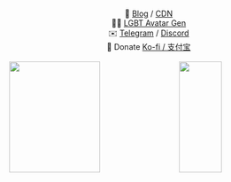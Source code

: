 <div align="center">
  <br/>
  🧐 <a href="https://blog.lpkt.cn">Blog</a> / <a href="https://cdn.lpkt.cn">CDN</a>
  <br/>
  🏳️‍⚧️ <a href="https://tsag.lpkt.cn">LGBT Avatar Gen</a> 
  <br/>
  ✉️  <a href="https://t.me/lpktg">Telegram</a> / <a href="https://discord.gg/SsVNbRhK7w">Discord</a>
  <br/>
  🎁 Donate <a href="https://cdn.lpkt.cn/donate/">Ko-fi / 支付宝</a>
</div>

<br />

<div style="display: flex; justify-content: space-between; width: 100%">
  <img src="https://github-readme-stats.vercel.app/api?username=lollipopkit&include_all_commits=true&theme=rose&hide_border=true" style="width: 57%; height: 200px;"/>
  <img src="https://github-readme-stats.vercel.app/api/top-langs/?username=lollipopkit&langs_count=8&layout=compact&theme=rose&hide_border=true" style="width: 39%; height: 200px;"/>
</div>
